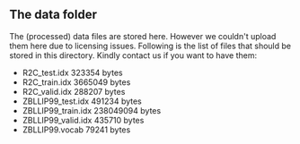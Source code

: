## The data folder

The (processed) data files are stored here. However we couldn't upload
them here due to licensing issues. Following is the list of files
that should be stored in this directory. Kindly contact us
if you want to have them:

- R2C_test.idx          323354      bytes
- R2C_train.idx         3665049     bytes
- R2C_valid.idx         288207      bytes
- ZBLLIP99_test.idx     491234      bytes
- ZBLLIP99_train.idx    238049094   bytes
- ZBLLIP99_valid.idx    435710      bytes
- ZBLLIP99.vocab        79241       bytes

